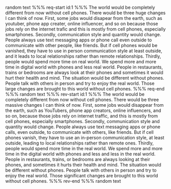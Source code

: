 random text
%%% req-start id:1 %%%
The world would be completely different from now without cell phones. There would be three huge changes I can think of now. First, some jobs would disapear from the earth, such as youtuber, phone app creater, online influencer, and so on because those jobs rely on the internet trafic and this is mostly from cell phones, especially smartphones. Secondly, communication style and quantity would change. People always use text messaging apps or phone call even outside to communicate with other people, like friends. But if cell phones would be vanished, they have to use in person communication style at least outside, and it leads to local relationships rather than remote relationships. Thirdly, people would spend more time on real world. We spend more and more time in digital world with phones and less real world. People in restaurants, trains or bedrooms are always look at their phones and sometimes it would hurt their health and mind. The situation would be different without phones. People talk with others in person and try to enjoy the real world. Those large changes are brought to this world without cell phones.
%%% req-end %%%
random text
%%% rev-start id:1 %%%
The world would be completely different from now without cell phones. There would be three massive changes I can think of now. First, some jobs would disappear from the earth, such as YouTubers, phone app creators, online influencers, and so on, because those jobs rely on internet traffic, and this is mostly from cell phones, especially smartphones. Secondly, communication style and quantity would change. People always use text messaging apps or phone calls, even outside, to communicate with others, like friends. But if cell phones vanish, they have to use an in-person communication style, at least outside, leading to local relationships rather than remote ones. Thirdly, people would spend more time in the real world. We spend more and more time in the digital world with phones and less and less in the real world. People in restaurants, trains, or bedrooms are always looking at their phones, and sometimes it hurts their health and mind. The situation would be different without phones. People talk with others in person and try to enjoy the real world. Those significant changes are brought to this world without cell phones.
%%% rev-end %%%
random text
